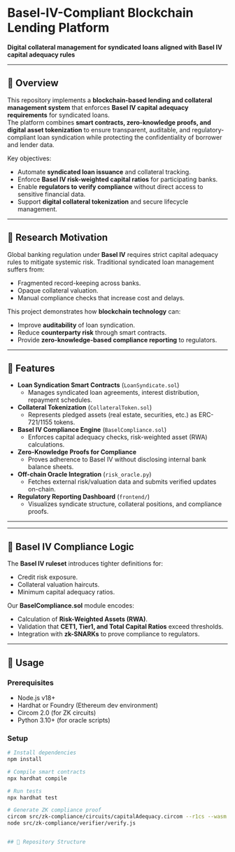 # Basel-IV-Compliant Blockchain Lending Platform  
**Digital collateral management for syndicated loans aligned with Basel IV capital adequacy rules**

---

## 🔹 Overview  
This repository implements a **blockchain-based lending and collateral management system** that enforces **Basel IV capital adequacy requirements** for syndicated loans.  
The platform combines **smart contracts, zero-knowledge proofs, and digital asset tokenization** to ensure transparent, auditable, and regulatory-compliant loan syndication while protecting the confidentiality of borrower and lender data.  

Key objectives:  
- Automate **syndicated loan issuance** and collateral tracking.  
- Enforce **Basel IV risk-weighted capital ratios** for participating banks.  
- Enable **regulators to verify compliance** without direct access to sensitive financial data.  
- Support **digital collateral tokenization** and secure lifecycle management.  

---

## 🔹 Research Motivation  
Global banking regulation under **Basel IV** requires strict capital adequacy rules to mitigate systemic risk. Traditional syndicated loan management suffers from:  

- Fragmented record-keeping across banks.  
- Opaque collateral valuation.  
- Manual compliance checks that increase cost and delays.  

This project demonstrates how **blockchain technology** can:  
- Improve **auditability** of loan syndication.  
- Reduce **counterparty risk** through smart contracts.  
- Provide **zero-knowledge-based compliance reporting** to regulators.  

---

## 🔹 Features  
- **Loan Syndication Smart Contracts** (`LoanSyndicate.sol`)  
  - Manages syndicated loan agreements, interest distribution, repayment schedules.  
- **Collateral Tokenization** (`CollateralToken.sol`)  
  - Represents pledged assets (real estate, securities, etc.) as ERC-721/1155 tokens.  
- **Basel IV Compliance Engine** (`BaselCompliance.sol`)  
  - Enforces capital adequacy checks, risk-weighted asset (RWA) calculations.  
- **Zero-Knowledge Proofs for Compliance**  
  - Proves adherence to Basel IV without disclosing internal bank balance sheets.  
- **Off-chain Oracle Integration** (`risk_oracle.py`)  
  - Fetches external risk/valuation data and submits verified updates on-chain.  
- **Regulatory Reporting Dashboard** (`frontend/`)  
  - Visualizes syndicate structure, collateral positions, and compliance proofs.  

---

---

## 🔹 Basel IV Compliance Logic  
The **Basel IV ruleset** introduces tighter definitions for:  
- Credit risk exposure.  
- Collateral valuation haircuts.  
- Minimum capital adequacy ratios.  

Our **BaselCompliance.sol** module encodes:  
- Calculation of **Risk-Weighted Assets (RWA)**.  
- Validation that **CET1, Tier1, and Total Capital Ratios** exceed thresholds.  
- Integration with **zk-SNARKs** to prove compliance to regulators.  

---

## 🔹 Usage  

### Prerequisites  
- Node.js v18+  
- Hardhat or Foundry (Ethereum dev environment)  
- Circom 2.0 (for ZK circuits)  
- Python 3.10+ (for oracle scripts)  

### Setup  
```bash
# Install dependencies
npm install

# Compile smart contracts
npx hardhat compile

# Run tests
npx hardhat test

# Generate ZK compliance proof
circom src/zk-compliance/circuits/capitalAdequacy.circom --r1cs --wasm --sym
node src/zk-compliance/verifier/verify.js


## 🔹 Repository Structure  
